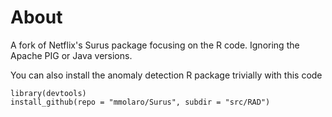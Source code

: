 # About
A fork of Netflix's Surus package focusing on the R code. Ignoring the Apache PIG or Java versions.

You can also install the anomaly detection R package trivially with this code

    library(devtools)
    install_github(repo = "mmolaro/Surus", subdir = "src/RAD")
